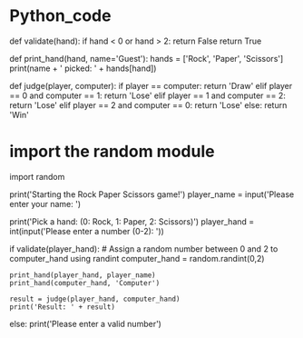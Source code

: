 # Python_code
def validate(hand):
    if hand < 0 or hand > 2:
        return False
    return True

def print_hand(hand, name='Guest'):
    hands = ['Rock', 'Paper', 'Scissors']
    print(name + ' picked: ' + hands[hand])

def judge(player, computer):
    if player == computer:
        return 'Draw'
    elif player == 0 and computer == 1:
        return 'Lose'
    elif player == 1 and computer == 2:
        return 'Lose'
    elif player == 2 and computer == 0:
        return 'Lose'
    else:
        return 'Win'

# import the random module
import random

print('Starting the Rock Paper Scissors game!')
player_name = input('Please enter your name: ')

print('Pick a hand: (0: Rock, 1: Paper, 2: Scissors)')
player_hand = int(input('Please enter a number (0-2): '))

if validate(player_hand):
    # Assign a random number between 0 and 2 to computer_hand using randint
    computer_hand = random.randint(0,2)
    
    print_hand(player_hand, player_name)
    print_hand(computer_hand, 'Computer')

    result = judge(player_hand, computer_hand)
    print('Result: ' + result)
else:
    print('Please enter a valid number')
